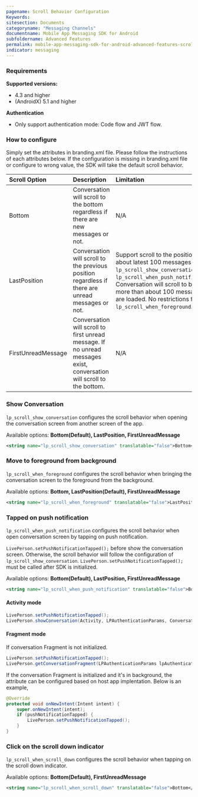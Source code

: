 ```yaml
---
pagename: Scroll Behavior Configuration
Keywords:
sitesection: Documents
categoryname: "Messaging Channels"
documentname: Mobile App Messaging SDK for Android
subfoldername: Advanced Features
permalink: mobile-app-messaging-sdk-for-android-advanced-features-scroll-behavior-configuration.html
indicator: messaging
---
```


### Requirements

**Supported versions:**
 - 4.3 and higher
 - (AndroidX) 5.1 and higher

**Authentication**
 - Only support authentication mode: Code flow and JWT flow.

### How to configure

Simply set the attributes in branding.xml file. Please follow the instructions of each attributes below. If the configuration is missing in branding.xml file or configure to wrong value, the SDK will take the default scroll behavior.

| Scroll Option | Description | Limitation |
| :--- | :--- | :--- |
| Bottom | Conversation will scroll to the bottom regardless if there are new messages or not. | N/A |
| LastPosition | Conversation will scroll to the previous position regardless if there are unread messages or not. | Support scroll to the position within about latest 100 messages for `lp_scroll_show_conversation` and `lp_scroll_when_push_notification`. Conversation will scroll to bottom if more than about 100 messages are loaded. No restrictions for `lp_scroll_when_foreground`. |
| FirstUnreadMessage | Conversation will scroll to first unread message. If no unread messages exist, conversation will scroll to the bottom. | N/A |

### Show Conversation

`lp_scroll_show_conversation` configures the scroll behavior when opening the conversation screen from another screen of the app.

Available options: **Bottom(Default), LastPosition, FirstUnreadMessage**

```xml
<string name="lp_scroll_show_conversation" translatable="false">Bottom</string>
```

### Move to foreground from background

`lp_scroll_when_foreground` configures the scroll behavior when bringing the conversation screen to the foreground from the background.

Available options: **Bottom, LastPosition(Default), FirstUnreadMessage**

```xml
<string name="lp_scroll_when_foreground" translatable="false">LastPosition</string>
```

### Tapped on push notification

`lp_scroll_when_push_notification` configures the scroll behavior when open conversation screen by tapping on push notification.

`LivePerson.setPushNotificationTapped();` before show the conversation screen. Otherwise, the scroll behavior will follow the configuration of `lp_scroll_show_conversation`. `LivePerson.setPushNotificationTapped();` must be called after SDK is initialized.

Available options: **Bottom(Default), LastPosition, FirstUnreadMessage**

```xml
<string name="lp_scroll_when_push_notification" translatable="false">Bottom</string>
```

#### Activity mode

```java
LivePerson.setPushNotificationTapped();
LivePerson.showConversation(Activity, LPAuthenticationParams, ConversationViewParams);
```

#### Fragment mode

If conversation Fragment is not initialized.

```java
LivePerson.setPushNotificationTapped();
LivePerson.getConversationFragment(LPAuthenticationParams lpAuthenticationParams, ConversationViewParams params‎);
```

If the conversation Fragment is initialized and it's in background, the attribute can be configured based on host app implentation. Below is an example,

```java
@Override
protected void onNewIntent(Intent intent) {
    super.onNewIntent(intent);
    if (pushNotificationTapped) {
        LivePerson.setPushNotificationTapped();
    }
}
```

### Click on the scroll down indicator

`lp_scroll_when_scroll_down` configures the scroll behavior when tapping on the scroll down indicator.

Available options: **Bottom(Default), FirstUnreadMessage**

```xml
<string name="lp_scroll_when_scroll_down" translatable="false">Bottom</string>
```
